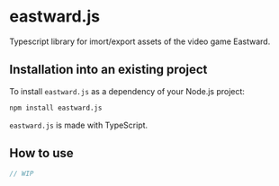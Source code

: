 # eastward.js

Typescript library for imort/export assets of the video game Eastward.

## Installation into an existing project

To install `eastward.js` as a dependency of your Node.js project:

```sh
npm install eastward.js
```

`eastward.js` is made with TypeScript.

## How to use

```javascript
// WIP
```
